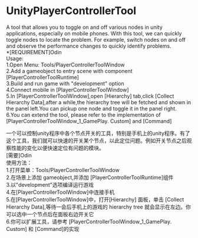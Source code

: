 # UnityPlayerControllerTool
A tool that allows you to toggle on and off various nodes in unity applications, especially on mobile phones. With this tool, we can quickly toggle nodes to locate the problem. For example, switch nodes on and off and observe the performance changes to quickly identify problems.  
*[REQUIREMENT]Odin  
Usage:  
1.Open Menu: Tools/PlayerControllerToolWindow  
2.Add a gameobject to entry scene with component [PlayerControllerToolRuntime]  
3.Build and run game with "development" option  
4.Connect mobile in [PlayerControllerToolWindow]  
5.In [PlayerControllerToolWindow],open [Hierarchy] tab,click [Collect Hierarchy Data],after a while,the hierarchy tree will be fetched and shown in the panel left.You can pickup one node and toggle it in the panel right.  
6.You can extend the tool, please refer to the implementation of [PlayerControllerToolWindow_1_GamePlay. Custom] and [Command]  
  
一个可以控制unity程序中各个节点开关的工具，特别是手机上的unity程序。有了这个工具，我们就可以快速的开关某个节点，以此定位问题。例如开关节点之后观察性能的变化以便快速定位有问题的模块。  
[需要]Odin  
使用方法：  
1.打开菜单：Tools/PlayerControllerToolWindow  
2.在场景上添加 gameobject,并添加 [PlayerControllerToolRuntime]组件  
3.以"development"选项编译运行游戏  
4.在[PlayerControllerToolWindow]中连接手机  
5.在[PlayerControllerToolWindow]中，打开[Hierarchy] 面板，单击 [Collect Hierarchy Data],等待一会后手机上的游戏的 hierarchy tree 就会显示在左边。你可以选中一个节点后在面板右边开关它  
6.你可以扩展工具，请参考 [PlayerControllerToolWindow_1_GamePlay. Custom] 和 [Command]的实现  